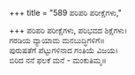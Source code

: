 +++
title = "589 ಪರಿಪರಿ ಪರೀಕ್ಷೆಗಳು,"

+++
ಪರಿಪರಿ ಪರೀಕ್ಷೆಗಳು, ಪರಿಭವದ ಶಿಕ್ಷೆಗಳು।  
ಗರಡಿಯ ವ್ಯಾಯಾಮ ಮನಬುದ್ಧಿಗಳಿಗೆ॥  
ಪುರುಷತೆಗೆ ಪೆಟ್ಟುಗಳಿನಾದ ಗಂತಿಯೆ ವಿಜಯ।  
ಬಿರಿದ ನನೆ ಫಲಕೆ ಮನೆ - ಮಂಕುತಿಮ್ಮ॥  

